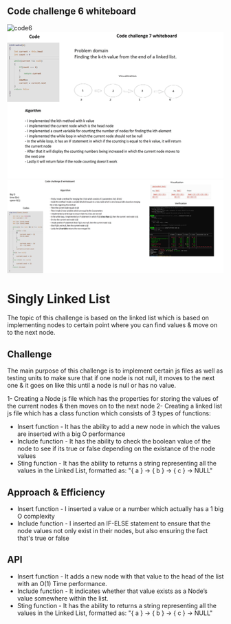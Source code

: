 ## Code challenge 6 whiteboard

![code6](code6.png)
![code7](code7.png)
![code8](code8.png)

# Singly Linked List
The topic of this challenge is based on the linked list which is based on implementing nodes to certain point where you can find values & move on to the next node.

## Challenge
The main purpose of this challenge is to implement certain js files as well as testing units to make sure that if one node is not null, it moves to the next one & it goes on like this until a node is null or has no value.

1- Creating a Node js file which has the properties for storing the values of the current nodes & then moves on to the next node
2- Creating a linked list js file which has a class function which consists of 3 types of functions:
  * Insert function - It has the ability to add a new node in which the values are inserted with a big O performance
  * Include function - It has the ability to check the boolean value of the node to see if its true or false depending on the existance of the node values
  * Sting function - It has the ability to returns a string representing all the values in the Linked List, formatted as:
"{ a } -> { b } -> { c } -> NULL"

## Approach & Efficiency
  * Insert function - I inserted a value or a number which actually has a 1 big O complexity
  * Include function - I inserted an IF-ELSE statement to ensure that the node values not only exist in their nodes, but also ensuring the fact that's true or false


## API
  * Insert function - It adds a new node with that value to the head of the list with an O(1) Time performance.
  * Include function - It indicates whether that value exists as a Node’s value somewhere within the list.
  * Sting function - It has the ability to returns a string representing all the values in the Linked List, formatted as:
"{ a } -> { b } -> { c } -> NULL"
